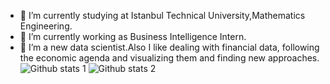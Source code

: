 
- 🔭 I’m currently studying at Istanbul Technical University,Mathematics Engineering.
- 🌱 I’m currently working as Business Intelligence Intern.
- 👯 I’m a new data scientist.Also I like dealing with financial data, following the economic agenda and visualizing them and finding new approaches.
![Github stats 1](https://github-readme-stats.vercel.app/api?username=kaboya19&show_icons=true&theme=gradient) 
![Github stats 2](https://github-readme-stats.vercel.app/api?username=kaboya19&show_icons=true&theme=radical)


